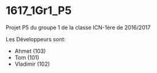 # 1617_1Gr1_P5
Projet P5 du groupe 1 de la classe ICN-1ère de 2016/2017

Les Développeurs sont: 

- Ahmet (103)
- Tom (101)
- Vladimir (102)